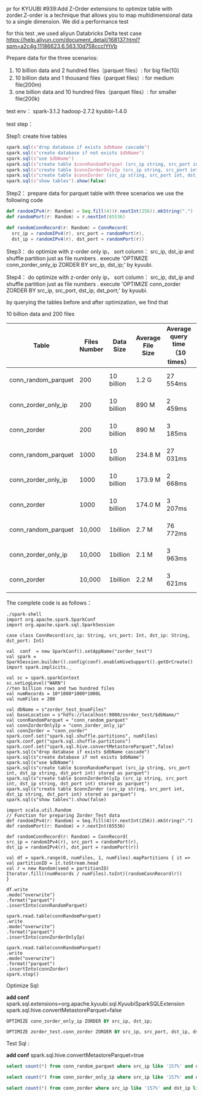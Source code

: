 pr for KYUUBI #939:Add Z-Order extensions to optimize table with zorder.Z-order is a technique that allows you to map multidimensional data to a single dimension. We did a performance test

for this test ,we used aliyun Databricks Delta test case
https://help.aliyun.com/document_detail/168137.html?spm=a2c4g.11186623.6.563.10d758ccclYtVb

Prepare data for the three scenarios:

1. 10 billion data and 2 hundred files（parquet files）: for big file(1G)
2. 10 billion data and 1 thousand files（parquet files）: for medium file(200m)
3. one billion data and 10 hundred files（parquet files）: for smaller file(200k)

test env：
spark-3.1.2
hadoop-2.7.2
kyubbi-1.4.0

test step：

Step1: create hive tables

```scala
spark.sql(s"drop database if exists $dbName cascade")
spark.sql(s"create database if not exists $dbName")
spark.sql(s"use $dbName")
spark.sql(s"create table $connRandomParquet (src_ip string, src_port int, dst_ip string, dst_port int) stored as parquet")
spark.sql(s"create table $connZorderOnlyIp (src_ip string, src_port int, dst_ip string, dst_port int) stored as parquet")
spark.sql(s"create table $connZorder (src_ip string, src_port int, dst_ip string, dst_port int) stored as parquet")
spark.sql(s"show tables").show(false)
```

Step2： prepare data for parquet table with three scenarios
we use the following code

```scala
def randomIPv4(r: Random) = Seq.fill(4)(r.nextInt(256)).mkString(".")
def randomPort(r: Random) = r.nextInt(65536)

def randomConnRecord(r: Random) = ConnRecord(
  src_ip = randomIPv4(r), src_port = randomPort(r),
  dst_ip = randomIPv4(r), dst_port = randomPort(r))
```

Step3： do optimize with z-order only ip， sort column： src_ip, dst_ip and shuffle partition just as file numbers .
	execute  'OPTIMIZE conn_zorder_only_ip ZORDER BY src_ip, dst_ip;' by kyuubi.

Step4： do optimize with z-order only ip， sort column： src_ip, dst_ip and shuffle partition just as file numbers .
	execute  'OPTIMIZE conn_zorder ZORDER BY src_ip, src_port, dst_ip, dst_port;' by kyuubi.

by querying the tables before and after optimization, we find that

10 billion data and 200 files

| Table               | Files Number | Data Size  | Average File Size | Average query time（10 times） | Query resource       | Number of Scan rows | Skipping ratio |
| ------------------- | ------------ | ---------- | ----------------- | ------------------------------ | -------------------- | ------------------- | -------------- |
| conn_random_parquet | 200          | 10 billion | 1.2 G             | 27 554ms                       | 200 core 600G memory | 10 billion          | 100%           |
| conn_zorder_only_ip | 200          | 10 billion | 890 M             | 2 459ms                        | 200 core 600G memory | 43170600            | 99.568%        |
| conn_zorder         | 200          | 10 billion | 890 M             | 3 185ms                        | 200 core 600G memory | 54841302            | 99.451%        |
| conn_random_parquet | 1000         | 10 billion | 234.8 M           | 27 031ms                       | 200 core 600G memory | 10 billion          | 100%           |
| conn_zorder_only_ip | 1000         | 10 billion | 173.9 M           | 2 668ms                        | 200 core 600G memory | 43170600            | 99.568%        |
| conn_zorder         | 1000         | 10 billion | 174.0 M           | 3 207ms                        | 200 core 600G memory | 54841302            | 99.451%        |
| conn_random_parquet | 10,000       | 1billion   | 2.7 M             | 76 772ms                       | 10 core 40G memory   | 1billion            | 100%           |
| conn_zorder_only_ip | 10,000       | 1billion   | 2.1 M             | 3 963ms                        | 10 core 40G memory   | 406,572             | 99.959%        |
| conn_zorder         | 10,000       | 1billion   | 2.2 M             | 3 621ms                        | 10 core 40G memory   | 387,942             | 99.961%        |

The complete code is as follows：

```shell
./spark-shell
import org.apache.spark.SparkConf
import org.apache.spark.sql.SparkSession

case class ConnRecord(src_ip: String, src_port: Int, dst_ip: String, dst_port: Int)

val  conf  = new SparkConf().setAppName("zorder_test")
val spark = SparkSession.builder().config(conf).enableHiveSupport().getOrCreate()
import spark.implicits._

val sc = spark.sparkContext
sc.setLogLevel("WARN")
//ten billion rows and two hundred files
val numRecords = 10*1000*1000*1000L
val numFiles = 200

val dbName = s"zorder_test_$numFiles"
val baseLocation = s"hdfs://localhost:9000/zorder_test/$dbName/"
val connRandomParquet = "conn_random_parquet"
val connZorderOnlyIp = "conn_zorder_only_ip"
val connZorder = "conn_zorder"
spark.conf.set("spark.sql.shuffle.partitions", numFiles)
spark.conf.get("spark.sql.shuffle.partitions")
spark.conf.set("spark.sql.hive.convertMetastoreParquet",false)
spark.sql(s"drop database if exists $dbName cascade")
spark.sql(s"create database if not exists $dbName")
spark.sql(s"use $dbName")
spark.sql(s"create table $connRandomParquet (src_ip string, src_port int, dst_ip string, dst_port int) stored as parquet")
spark.sql(s"create table $connZorderOnlyIp (src_ip string, src_port int, dst_ip string, dst_port int) stored as parquet")
spark.sql(s"create table $connZorder (src_ip string, src_port int, dst_ip string, dst_port int) stored as parquet")
spark.sql(s"show tables").show(false)

import scala.util.Random
// Function for preparing Zorder_Test data
def randomIPv4(r: Random) = Seq.fill(4)(r.nextInt(256)).mkString(".")
def randomPort(r: Random) = r.nextInt(65536)

def randomConnRecord(r: Random) = ConnRecord(
src_ip = randomIPv4(r), src_port = randomPort(r),
dst_ip = randomIPv4(r), dst_port = randomPort(r))

val df = spark.range(0, numFiles, 1, numFiles).mapPartitions { it =>
val partitionID = it.toStream.head
val r = new Random(seed = partitionID)
Iterator.fill((numRecords / numFiles).toInt)(randomConnRecord(r))
}

df.write
.mode("overwrite")
.format("parquet")
.insertInto(connRandomParquet)

spark.read.table(connRandomParquet)
.write
.mode("overwrite")
.format("parquet")
.insertInto(connZorderOnlyIp)

spark.read.table(connRandomParquet)
.write
.mode("overwrite")
.format("parquet")
.insertInto(connZorder)
spark.stop()

```

Optimize Sql:

**add conf** 
spark.sql.extensions=org.apache.kyuubi.sql.KyuubiSparkSQLExtension
spark.sql.hive.convertMetastoreParquet=false

```sql
OPTIMIZE conn_zorder_only_ip ZORDER BY src_ip, dst_ip;

OPTIMIZE zorder_test.conn_zorder ZORDER BY src_ip, src_port, dst_ip, dst_port
```



Test Sql : 

**add conf** 
spark.sql.hive.convertMetastoreParquet=true

```sql
select count(*) from conn_random_parquet where src_ip like '157%' and dst_ip like '216.%';

select count(*) from conn_zorder_only_ip where src_ip like '157%' and dst_ip like '216.%';

select count(*) from conn_zorder where src_ip like '157%' and dst_ip like '216.%';
```

